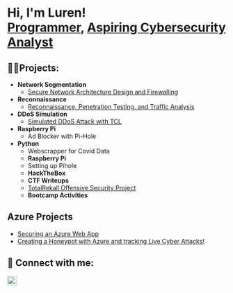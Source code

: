 <h1>Hi, I'm Luren! <br/><a href="https://github.com/LurenLeon">Programmer</a>, <a href="https://www.linkedin.com/in/joshmadakor/">Aspiring Cybersecurity Analyst</a></h1>

<h2>👨‍💻Projects:</h2>

- <b>Network Segmentation</b>
  - [Secure Network Architecture Design and Firewalling](https://github.com/LurenLeon/Secure-Network-Architecture-)
- <b>Reconnaissance</b>
  - [Reconnaissance, Penetration Testing, and Traffic Analysis](https://github.com/LurenLeon/Reconnaissance)
- <b>DDoS Simulation</b>
  - [Simulated DDoS Attack with TCL](https://github.com/LurenLeon/DDoS-Simulation/)
- <b>Raspberry Pi</b>
  - Ad Blocker with Pi-Hole
- <b>Python</b>
  - Webscrapper for Covid Data
  - <b>Raspberry Pi</b>
  - Setting up Pihole
  - <b>HackTheBox</b>
  - <b>CTF Writeups</b>
  - [TotalRekall Offensive Security Project](https://github.com/LurenLeon/Rekall-Offensive-Security-CTF/tree/main)
  - <b>Bootcamp Activities</b>


<h2>Azure Projects</h2>

- [Securing an Azure Web App](https://www.github.com)
- [Creating a Honeypot with Azure and tracking Live Cyber Attacks!](https://github.com/LurenLeon/Azure-Sentinel--Mapping-Live-Cyber-Attacks/blob/main/README.md)

<h2> 🤳 Connect with me:</h2>

[<img align="left" alt="JoshMadakor | LinkedIn" width="22px" src="https://cdn.jsdelivr.net/npm/simple-icons@v3/icons/linkedin.svg" />][linkedin]

[linkedin]: https://www.linkedin.com/in/ariana-leon-villar/

<!--
**LurenLeon/LurenLeon** is a ✨ _special_ ✨ repository because its `README.md` (this file) appears on your GitHub profile.

Here are some ideas to get you started:

- 🔭 I’m currently working on ...
- 🌱 I’m currently learning ...
- 👯 I’m looking to collaborate on ...
- 🤔 I’m looking for help with ...
- 💬 Ask me about ...
- 📫 How to reach me: ...
- 😄 Pronouns: ...
- ⚡ Fun fact: ...
-->
